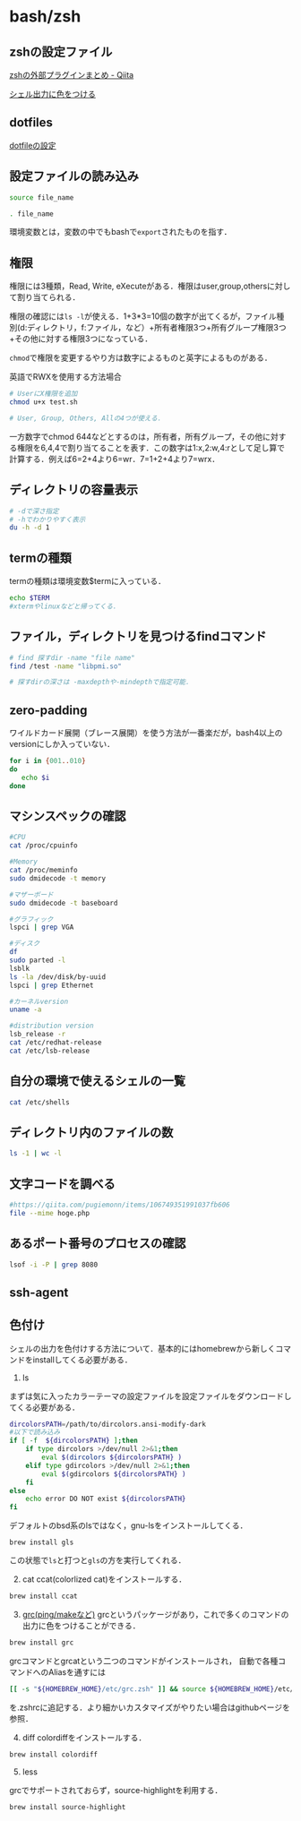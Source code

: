 # bash/zsh


## zshの設定ファイル

[zshの外部プラグインまとめ - Qiita](https://qiita.com/mollifier/items/1220c0eeaa93e82f8afc)

[シェル出力に色をつける](https://fhiyo.github.io/2017/11/14/colorize-terminal-output.html)

## dotfiles

[dotfileの設定](dotfiles.md)


## 設定ファイルの読み込み
```bash
source file_name

. file_name
```
環境変数とは，変数の中でもbashで`export`されたものを指す．


## 権限
権限には3種類，Read, Write, eXecuteがある．権限はuser,group,othersに対して割り当てられる．

権限の確認には`ls -l`が使える．1+3*3=10個の数字が出てくるが，ファイル種別(d:ディレクトリ，f:ファイル，など）+所有者権限3つ+所有グループ権限3つ+その他に対する権限3つになっている．


`chmod`で権限を変更するやり方は数字によるものと英字によるものがある．

英語でRWXを使用する方法場合
```bash
# UserにX権限を追加
chmod u+x test.sh

# User, Group, Others, Allの4つが使える．
```

一方数字でchmod 644などとするのは，所有者，所有グループ，その他に対する権限を6,4,4で割り当てることを表す．この数字は1:x,2:w,4:rとして足し算で計算する．例えば6=2+4より6=wr．7=1+2+4より7=wrx．


## ディレクトリの容量表示
```bash
# -dで深さ指定
# -hでわかりやすく表示
du -h -d 1 
```

## termの種類
 termの種類は環境変数$termに入っている．
```bash
echo $TERM
#xtermやlinuxなどと帰ってくる．
```

## ファイル，ディレクトリを見つけるfindコマンド
```bash
# find 探すdir -name "file name"
find /test -name "libpmi.so"

# 探すdirの深さは -maxdepthや-mindepthで指定可能．
```

## zero-padding
ワイルドカード展開（ブレース展開）を使う方法が一番楽だが，bash4以上のversionにしか入っていない．
```bash
for i in {001..010}
do 
   echo $i
done
```

## マシンスペックの確認
<!-- https://qiita.com/DaisukeMiyamoto/items/98ef077ddf44b5727c29 -->
```bash
#CPU
cat /proc/cpuinfo

#Memory
cat /proc/meminfo
sudo dmidecode -t memory

#マザーボード
sudo dmidecode -t baseboard

#グラフィック
lspci | grep VGA

#ディスク
df
sudo parted -l
lsblk
ls -la /dev/disk/by-uuid
lspci | grep Ethernet

#カーネルversion
uname -a

#distribution version
lsb_release -r
cat /etc/redhat-release
cat /etc/lsb-release
```


## 自分の環境で使えるシェルの一覧
```bash
cat /etc/shells
```


## ディレクトリ内のファイルの数
```bash
ls -1 | wc -l
```

## 文字コードを調べる
```bash
#https://qiita.com/pugiemonn/items/106749351991037fb606
file --mime hoge.php
```

## あるポート番号のプロセスの確認
```bash
lsof -i -P | grep 8080
```

## ssh-agent
<!-- https://laboradian.com/how-to-use-ssh-agent/#_exec -->


## 色付け
<!-- https://fhiyo.github.io/2017/11/14/colorize-terminal-output.html -->
シェルの出力を色付けする方法について．基本的にはhomebrewから新しくコマンドをinstallしてくる必要がある．

1. ls

まずは気に入ったカラーテーマの設定ファイルを設定ファイルをダウンロードしてくる必要がある．
```bash
dircolorsPATH=/path/to/dircolors.ansi-modify-dark
#以下で読み込み
if [ -f  ${dircolorsPATH} ];then
    if type dircolors >/dev/null 2>&1;then
        eval $(dircolors ${dircolorsPATH} )
    elif type gdircolors >/dev/null 2>&1;then
        eval $(gdircolors ${dircolorsPATH} )
    fi
else
    echo error DO NOT exist ${dircolorsPATH}
fi
```

デフォルトのbsd系のlsではなく，gnu-lsをインストールしてくる．
```
brew install gls
```
この状態で`ls`と打つと`gls`の方を実行してくれる．

2. cat 
ccat(colorlized cat)をインストールする．
```bash
brew install ccat
```

3. [grc(ping/makeなど)](https://github.com/garabik/grc)
grcというパッケージがあり，これで多くのコマンドの出力に色をつけることができる．
```bash
brew install grc
```
grcコマンドとgrcatという二つのコマンドがインストールされ，
自動で各種コマンドへのAliasを通すには
```bash
[[ -s "${HOMEBREW_HOME}/etc/grc.zsh" ]] && source ${HOMEBREW_HOME}/etc/grc.zsh
```
を.zshrcに追記する．より細かいカスタマイズがやりたい場合はgithubページを参照．


4. diff
colordiffをインストールする．
```bash
brew install colordiff
```

5. less
<!-- https://atmarkit.itmedia.co.jp/flinux/rensai/linuxtips/357colorlsless.html
 -->
grcでサポートされておらず，source-highlightを利用する．
```bash
brew install source-highlight
```